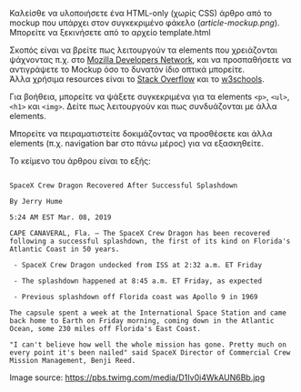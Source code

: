 Καλείσθε να υλοποιήσετε ένα HTML-only (χωρίς CSS) άρθρο από το mockup που υπάρχει στον συγκεκριμένο φάκελο (*article-mockup.png*). Μπορείτε να ξεκινήσετε από το αρχείο template.html

Σκοπός είναι να βρείτε πως λειτουργούν τα elements που χρειάζονται ψάχνοντας π.χ. στο [Mozilla Developers Network](https://developer.mozilla.org), και να προσπαθήσετε να αντιγράψετε το Mockup όσο το δυνατόν ίδιο οπτικά μπορείτε.
<br>
Άλλα χρήσιμα resources είναι το [Stack Overflow](https://stackoverflow.com) και το [w3schools](https://w3schools.com).

Για βοήθεια, μπορείτε να ψάξετε συγκεκριμένα για τα elements `<p>`, `<ul>`, `<h1>` και `<img>`. Δείτε πως λειτουργούν και πως συνδυάζονται με άλλα elements.

Μπορείτε να πειραματιστείτε δοκιμάζοντας να προσθέσετε και άλλα elements (π.χ. navigation bar στο πάνω μέρος) για να εξασκηθείτε.

Το κείμενο του άρθρου είναι το εξής:

<pre><code>
SpaceX Crew Dragon Recovered After Successful Splashdown

By Jerry Hume

5:24 AM EST Mar. 08, 2019

CAPE CANAVERAL, Fla. — The SpaceX Crew Dragon has been recovered following a successful splashdown, the first of its kind on Florida's Atlantic Coast in 50 years.

 - SpaceX Crew Dragon undocked from ISS at 2:32 a.m. ET Friday

 - The splashdown happened at 8:45 a.m. ET Friday, as expected

 - Previous splashdown off Florida coast was Apollo 9 in 1969

The capsule spent a week at the International Space Station and came back home to Earth on Friday morning, coming down in the Atlantic Ocean, some 230 miles off Florida's East Coast.

"I can't believe how well the whole mission has gone. Pretty much on every point it's been nailed" said SpaceX Director of Commercial Crew Mission Management, Benji Reed.
</code></pre>

Image source: https://pbs.twimg.com/media/D1Iv0i4WkAUN6Bb.jpg
